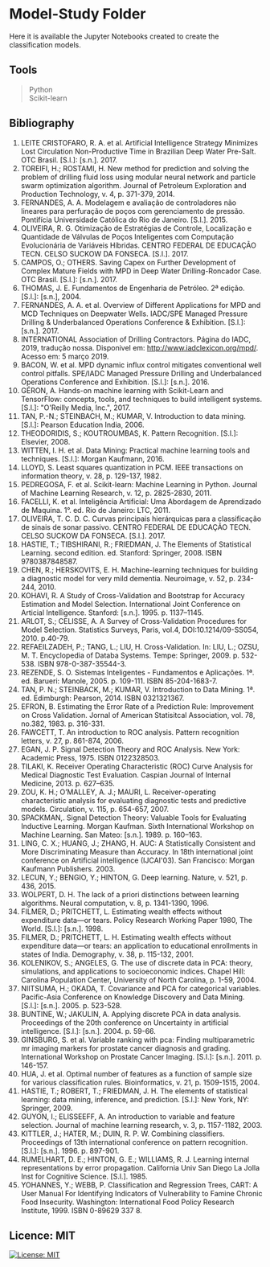 # Model-Study Folder

Here it is available the Jupyter Notebooks created to create the classification models.

## Tools
> Python <br>
> Scikit-learn

## Bibliography

1.	LEITE CRISTOFARO, R. A. et al. Artificial Intelligence Strategy Minimizes Lost Circulation Non-Productive Time in Brazilian Deep Water Pre-Salt. OTC Brasil. [S.l.]: [s.n.]. 2017.
2.	TOREIFI, H.; ROSTAMI, H. New method for prediction and solving the problem of drilling fluid loss using modular neural network and particle swarm optimization algorithm. Journal of Petroleum Exploration and Production Technology, v. 4, p. 371-379, 2014.
3.	FERNANDES, A. A. Modelagem e avaliação de controladores não lineares para perfuração de poços com gerenciamento de pressão. Pontifícia Universidade Católica do Rio de Janeiro. [S.l.]. 2015.
4.	OLIVEIRA, R. G. Otimização de Estratégias de Controle, Localização e Quantidade de Válvulas de Poços Inteligentes com Computação Evolucionária de Variáveis Híbridas. CENTRO FEDERAL DE EDUCAÇÃO TECN. CELSO SUCKOW DA FONSECA. [S.l.]. 2017.
5.	CAMPOS, O.; OTHERS. Saving Capex on Further Development of Complex Mature Fields with MPD in Deep Water Drilling-Roncador Case. OTC Brasil. [S.l.]: [s.n.]. 2017.
6.	THOMAS, J. E. Fundamentos de Engenharia de Petróleo. 2ª edição. [S.l.]: [s.n.], 2004.
7.	FERNANDES, A. A. et al. Overview of Different Applications for MPD and MCD Techniques on Deepwater Wells. IADC/SPE Managed Pressure Drilling & Underbalanced Operations Conference & Exhibition. [S.l.]: [s.n.]. 2017.
8.	INTERNATIONAL Association of Drilling Contractors. Página do IADC, 2019, tradução nossa. Disponivel em: <http://www.iadclexicon.org/mpd/>. Acesso em: 5 março 2019.
9.	BACON, W. et al. MPD dynamic influx control mitigates conventional well control pitfalls. SPE/IADC Managed Pressure Drilling and Underbalanced Operations Conference and Exhibition. [S.l.]: [s.n.]. 2016.
10.	GÉRON, A. Hands-on machine learning with Scikit-Learn and TensorFlow: concepts, tools, and techniques to build intelligent systems. [S.l.]: "O'Reilly Media, Inc.", 2017.
11.	TAN, P.-N.; STEINBACH, M.; KUMAR, V. Introduction to data mining. [S.l.]: Pearson Education India, 2006.
12.	THEODORIDIS, S.; KOUTROUMBAS, K. Pattern Recognition. [S.l.]: Elsevier, 2008.
13.	WITTEN, I. H. et al. Data Mining: Practical machine learning tools and techniques. [S.l.]: Morgan Kaufmann, 2016.
14.	LLOYD, S. Least squares quantization in PCM. IEEE transactions on information theory, v. 28, p. 129-137, 1982.
15.	PEDREGOSA, F. et al. Scikit-learn: Machine Learning in Python. Journal of Machine Learning Research, v. 12, p. 2825-2830, 2011.
16.	FACELLI, K. et al. Inteligência Artificial: Uma Abordagem de Aprendizado de Maquina. 1°. ed. Rio de Janeiro: LTC, 2011.
17.	OLIVEIRA, T. C. D. C. Curvas principais hierárquicas para a classificação de sinais de sonar passivo. CENTRO FEDERAL DE EDUCAÇÃO TECN. CELSO SUCKOW DA FONSECA. [S.l.]. 2017.
18.	HASTIE, T.; TIBSHIRANI, R.; FRIEDMAN, J. The Elements of Statistical Learning. second edition. ed. Stanford: Springer, 2008. ISBN 9780387848587.
19.	CHEN, R.; HERSKOVITS, E. H. Machine-learning techniques for building a diagnostic model for very mild dementia. Neuroimage, v. 52, p. 234-244, 2010.
20.	KOHAVI, R. A Study of Cross-Validation and Bootstrap for Accuracy Estimation and Model Selection. International Joint Conference on Articial Intelligence. Stanford: [s.n.]. 1995. p. 1137–1145.
21.	ARLOT, S.; CELISSE, A. A Survey of Cross-Validation Procedures for Model Selection. Statistics Surveys, Paris, vol.4, DOI:10.1214/09-SS054, 2010. p.40-79.
22.	REFAEILZADEH, P.; TANG, L.; LIU, H. Cross-Validation. In: LIU, L.; OZSU, M. T. Encyclopedia of Databa Systems. Tempe: Springer, 2009. p. 532-538. ISBN 978-0-387-35544-3.
23.	REZENDE, S. O. Sistemas Inteligentes - Fundamentos e Aplicações. 1ª. ed. Barueri: Manole, 2005. p. 109-111. ISBN 85-204-1683-7.
24.	TAN, P. N.; STEINBACK, M.; KUMAR, V. Introduction to Data Mining. 1ª. ed. Edimburgh: Pearson, 2014. ISBN 0321321367.
25.	EFRON, B. Estimating the Error Rate of a Prediction Rule: Improvement on Cross Validation. Jornal of American Statisitcal Association, vol. 78, no.382, 1983. p. 316-331.
26.	FAWCETT, T. An introduction to ROC analysis. Pattern recognition letters, v. 27, p. 861-874, 2006.
27.	EGAN, J. P. Signal Detection Theory and ROC Analysis. New York: Academic Press, 1975. ISBN 0122328503.
28.	TILAKI, K. Receiver Operating Characteristic (ROC) Curve Analysis for Medical Diagnostic Test Evaluation. Caspian Journal of Internal Medicine, 2013. p. 627–635.
29.	ZOU, K. H.; O’MALLEY, A. J.; MAURI, L. Receiver-operating characteristic analysis for evaluating diagnostic tests and predictive models. Circulation, v. 115, p. 654-657, 2007.
30.	SPACKMAN,. Signal Detection Theory: Valuable Tools for Evaluating Inductive Learning. Morgan Kaufman. Sixth International Workshop on Machine Learning. San Mateo: [s.n.]. 1989. p. 160–163.
31.	LING, C. X.; HUANG, J.; ZHANG, H. AUC: A Statistically Consistent and More Discriminating Measure than Accuracy. In 18th international joint conference on Artificial intelligence (IJCAI'03). San Francisco: Morgan Kaufmann Publishers. 2003.
32.	LECUN, Y.; BENGIO, Y.; HINTON, G. Deep learning. Nature, v. 521, p. 436, 2015.
33.	WOLPERT, D. H. The lack of a priori distinctions between learning algorithms. Neural computation, v. 8, p. 1341-1390, 1996.
34.	FILMER, D.; PRITCHETT, L. Estimating wealth effects without expenditure data—or tears. Policy Research Working Paper 1980, The World. [S.l.]: [s.n.]. 1998.
35.	FILMER, D.; PRITCHETT, L. H. Estimating wealth effects without expenditure data—or tears: an application to educational enrollments in states of India. Demography, v. 38, p. 115-132, 2001.
36.	KOLENIKOV, S.; ANGELES, G. The use of discrete data in PCA: theory, simulations, and applications to socioeconomic indices. Chapel Hill: Carolina Population Center, University of North Carolina, p. 1-59, 2004.
37.	NIITSUMA, H.; OKADA, T. Covariance and PCA for categorical variables. Pacific-Asia Conference on Knowledge Discovery and Data Mining. [S.l.]: [s.n.]. 2005. p. 523-528.
38.	BUNTINE, W.; JAKULIN, A. Applying discrete PCA in data analysis. Proceedings of the 20th conference on Uncertainty in artificial intelligence. [S.l.]: [s.n.]. 2004. p. 59-66.
39.	GINSBURG, S. et al. Variable ranking with pca: Finding multiparametric mr imaging markers for prostate cancer diagnosis and grading. International Workshop on Prostate Cancer Imaging. [S.l.]: [s.n.]. 2011. p. 146-157.
40.	HUA, J. et al. Optimal number of features as a function of sample size for various classification rules. Bioinformatics, v. 21, p. 1509-1515, 2004.
41.	HASTIE, T.; ROBERT, T.; FRIEDMAN, J. H. The elements of statistical learning: data mining, inference, and prediction. [S.l.]: New York, NY: Springer, 2009.
42.	GUYON, I.; ELISSEEFF, A. An introduction to variable and feature selection. Journal of machine learning research, v. 3, p. 1157-1182, 2003.
43.	KITTLER, J.; HATER, M.; DUIN, R. P. W. Combining classifiers. Proceedings of 13th international conference on pattern recognition. [S.l.]: [s.n.]. 1996. p. 897-901.
44.	RUMELHART, D. E.; HINTON, G. E.; WILLIAMS, R. J. Learning internal representations by error propagation. California Univ San Diego La Jolla Inst for Cognitive Science. [S.l.]. 1985.
45.	YOHANNES, Y.; WEBB, P. Classification and Regression Trees, CART: A User Manual For Identifying Indicators of Vulnerability to Famine Chronic Food Insecurity. Washington: International Food Policy Research Institute, 1999. ISBN 0-89629 337 8.

## Licence: MIT
[![License: MIT](https://img.shields.io/badge/License-MIT-yellow.svg)](https://opensource.org/licenses/MIT)
